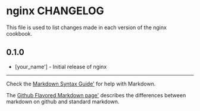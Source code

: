 nginx CHANGELOG
===============

This file is used to list changes made in each version of the nginx cookbook.

0.1.0
-----
- [your_name'] - Initial release of nginx

- - -
Check the [Markdown Syntax Guide'](http://daringfireball.net/projects/markdown/syntax) for help with Markdown.

The [Github Flavored Markdown page'](http://github.github.com/github-flavored-markdown/) describes the differences between markdown on github and standard markdown.
